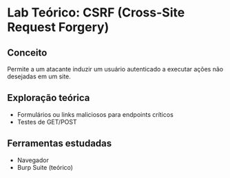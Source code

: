# Lab Teórico: CSRF (Cross-Site Request Forgery)

## Conceito
Permite a um atacante induzir um usuário autenticado a executar ações não desejadas em um site.

## Exploração teórica
- Formulários ou links maliciosos para endpoints críticos
- Testes de GET/POST

## Ferramentas estudadas
- Navegador
- Burp Suite (teórico)
